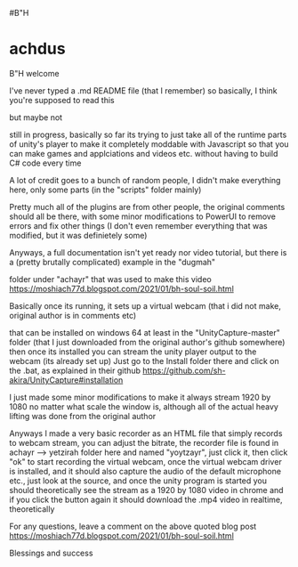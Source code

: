 #B"H
# achdus
B"H
welcome

I've never typed a .md README file (that I remember) so basically, I think you're supposed to read this

but maybe not

still in progress, basically so far its trying to just take all of the runtime parts of unity's player to make it completely moddable with Javascript so that you can make games and applciations and videos etc. without having to build C# code every time

A lot of credit goes to a bunch of random people, I didn't make everything here, only some parts (in the "scripts" folder mainly)

Pretty much all of the plugins are from other people, the original comments should all be there, with some minor modifications 
to PowerUI to remove errors and fix other things (I don't even remember everything that was modified, but it was definietely some)

Anyways, a full documentation isn't yet ready nor video tutorial, but there is a (pretty brutally complicated) example in the "dugmah"

folder under "achayr" that was used to make this video https://moshiach77d.blogspot.com/2021/01/bh-soul-soil.html

Basically once its running, it sets up a virtual webcam (that i did not make, original author is in comments etc)

that can be installed on windows 64 at least in the "UnityCapture-master" folder (that I just downloaded from the original
author's github somewhere) then once its installed you can stream the unity player output to the webcam (its already set up)
Just go to the Install folder there and click on the .bat, as explained in their github https://github.com/sh-akira/UnityCapture#installation

I just made some minor modifications to make it always stream 1920 by 1080 no matter what scale the window is, although all of the
actual heavy lifting was done from the original author

Anyways I made a very basic recorder as an HTML file that simply records to webcam stream, you can adjust the bitrate, the
recorder file is found in achayr --> yetzirah folder here and named "yoytzayr", just click it, then click "ok" to start 
recording the virtual webcam, once the virtual webcam driver is installed, and it should also capture the audio of the
default microphone etc., just look at the source, and once the unity program is started you should theoretically see the 
stream as a 1920 by 1080 video in chrome and if you click the button again it should download the .mp4 video in realtime,
theoretically

For any questions, leave a comment on the above quoted blog post https://moshiach77d.blogspot.com/2021/01/bh-soul-soil.html


Blessings and success
